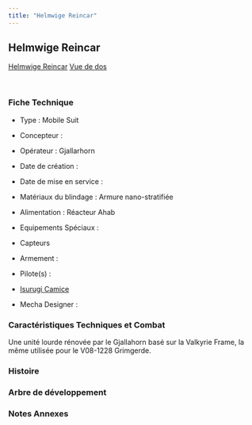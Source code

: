 ```yaml
---
title: "Helmwige Reincar"
---
```


Helmwige Reincar
----------------





[Helmwige Reincar](javascript:change_image_m('images/stories/saga/g-tekketsu-s2/mechas/helmwige-reincar.png');)
[Vue de dos](javascript:change_image_m('images/stories/saga/g-tekketsu-s2/mechas/helmwige-reincar-dos.png');)

 

### Fiche Technique


- Type : Mobile Suit
  
- Concepteur : 
  
- Opérateur : Gjallarhorn
  
- Date de création : 
  
- Date de mise en service : 
  
- Matériaux du blindage : Armure nano-stratifiée
  
- Alimentation : Réacteur Ahab
  
- Equipements Spéciaux :


* Capteurs


- Armement :




- Pilote(s) : 
* [Isurugi Camice](pd/g-tekketsu-s2/isurugi-camice.html)





- Mecha Designer : 


### Caractéristiques Techniques et Combat


Une unité lourde rénovée par le Gjallahorn basé sur la Valkyrie Frame, la même utilisée pour le V08-1228 Grimgerde.


### Histoire


### Arbre de développement


### Notes Annexes


